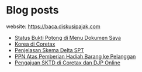 # Blog posts

website: https://baca.diskusipajak.com

<!-- BLOG-POST-LIST:START -->
- [Status Bukti Potong di Menu Dokumen Saya](https://baca.diskusipajak.com/status-bukti-potong-di-menu-dokumen-saya/)
- [Korea di Coretax](https://baca.diskusipajak.com/korea-di-coretax/)
- [Penjelasan Skema Delta SPT](https://baca.diskusipajak.com/penjelasan-skema-delta-spt/)
- [PPN Atas Pemberian Hadiah Barang ke Pelanggan](https://baca.diskusipajak.com/ppn-atas-pemberian-hadiah-barang-ke-pelanggan/)
- [Pengajuan SKTD di Coretax dan DJP Online](https://baca.diskusipajak.com/pengajuan-sktd-di-coretax-dan-djp-online/)
<!-- BLOG-POST-LIST:END -->

<!--
**kelaspajak/kelaspajak** is a ✨ _special_ ✨ repository because its `README.md` (this file) appears on your GitHub profile.

Here are some ideas to get you started:

- 🔭 I’m currently working on ...
- 🌱 I’m currently learning ...
- 👯 I’m looking to collaborate on ...
- 🤔 I’m looking for help with ...
- 💬 Ask me about ...
- 📫 How to reach me: ...
- 😄 Pronouns: ...
- ⚡ Fun fact: ...
-->
